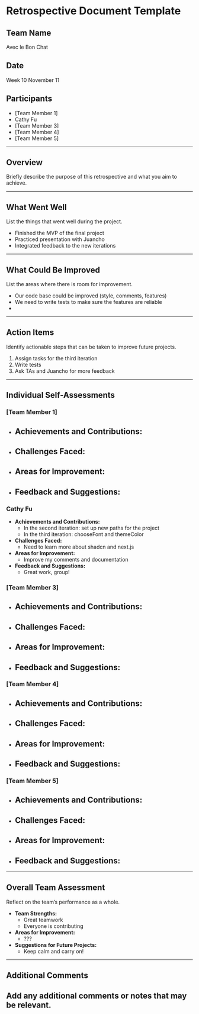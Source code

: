 # Retrospective Document Template

## Team Name
Avec le Bon Chat

## Date
Week 10 November 11

## Participants
- [Team Member 1]
- Cathy Fu
- [Team Member 3]
- [Team Member 4]
- [Team Member 5]

---

## Overview
Briefly describe the purpose of this retrospective and what you aim to achieve.

---

## What Went Well
List the things that went well during the project.
- Finished the MVP of the final project
- Practiced presentation with Juancho
- Integrated feedback to the new iterations

---

## What Could Be Improved
List the areas where there is room for improvement.
- Our code base could be improved (style, comments, features)
- We need to write tests to make sure the features are reliable
-

---

## Action Items
Identify actionable steps that can be taken to improve future projects.
1. Assign tasks for the third iteration
2. Write tests
3. Ask TAs and Juancho for more feedback

---

## Individual Self-Assessments
### [Team Member 1]
- **Achievements and Contributions:**
  -
- **Challenges Faced:**
  -
- **Areas for Improvement:**
  -
- **Feedback and Suggestions:**
  -

### Cathy Fu
- **Achievements and Contributions:**
  - In the second iteration: set up new paths for the project
  - In the third iteration: chooseFont and themeColor
- **Challenges Faced:**
  - Need to learn more about shadcn and next.js
- **Areas for Improvement:**
  - Improve my comments and documentation
- **Feedback and Suggestions:**
  - Great work, group!

### [Team Member 3]
- **Achievements and Contributions:**
  -
- **Challenges Faced:**
  -
- **Areas for Improvement:**
  -
- **Feedback and Suggestions:**
  -

### [Team Member 4]
- **Achievements and Contributions:**
  -
- **Challenges Faced:**
  -
- **Areas for Improvement:**
  -
- **Feedback and Suggestions:**
  -

### [Team Member 5]
- **Achievements and Contributions:**
  -
- **Challenges Faced:**
  -
- **Areas for Improvement:**
  -
- **Feedback and Suggestions:**
  -

---

## Overall Team Assessment
Reflect on the team’s performance as a whole.
- **Team Strengths:**
  - Great teamwork
  - Everyone is contributing
- **Areas for Improvement:**
  - ???
- **Suggestions for Future Projects:**
  - Keep calm and carry on!

---

## Additional Comments
Add any additional comments or notes that may be relevant.
-
